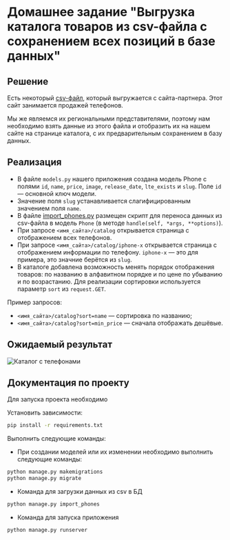 # Домашнее задание "Выгрузка каталога товаров из csv-файла с сохранением всех позиций в базе данных"

## Решение

Есть некоторый [csv-файл](./phones.csv), который выгружается с сайта-партнера. Этот сайт занимается 
продажей телефонов.

Мы же являемся их региональными представителями, поэтому нам необходимо взять данные из этого 
файла и отобразить их на нашем сайте на странице каталога, с их предварительным сохранением 
в базу данных.

## Реализация

- В файле `models.py` нашего приложения создана модель Phone с полями `id`, `name`, `price`, 
`image`, `release_date`, `lte_exists` и `slug`. Поле `id` — основной ключ модели.
- Значение поля `slug` устанавливается слагифицированным значением поля `name`.
- В файле [import_phones.py](./phones/management/commands/import_phones.py) размещен скрипт для переноса данных из csv-файла в модель `Phone`
  (в методе `handle(self, *args, **options)`).
- При запросе `<имя_сайта>/catalog` открывается страница с отображением всех телефонов.
- При запросе `<имя_сайта>/catalog/iphone-x` открывается страница с отображением 
информации по телефону. `iphone-x` — это для примера, это значние берётся из `slug`.
- В каталоге добавлена возможность менять порядок отображения товаров: по названию 
в алфавитном порядке и по цене по убыванию и по возрастанию.
Для реализации сортировки используется параметр `sort` из `request.GET`.

Пример запросов:

- `<имя_сайта>/catalog?sort=name` — сортировка по названию;
- `<имя_сайта>/catalog?sort=min_price` — сначала отображать дешёвые.

## Ожидаемый результат

![Каталог с телефонами](res/catalog.png)

## Документация по проекту

Для запуска проекта необходимо

Установить зависимости:

```bash
pip install -r requirements.txt
```

Выполнить следующие команды:

- При создании моделей или их изменении необходимо выполнить следующие команды:

```bash
python manage.py makemigrations
python manage.py migrate
```

- Команда для загрузки данных из csv в БД

```bash
python manage.py import_phones
```

- Команда для запуска приложения

```bash
python manage.py runserver
```


